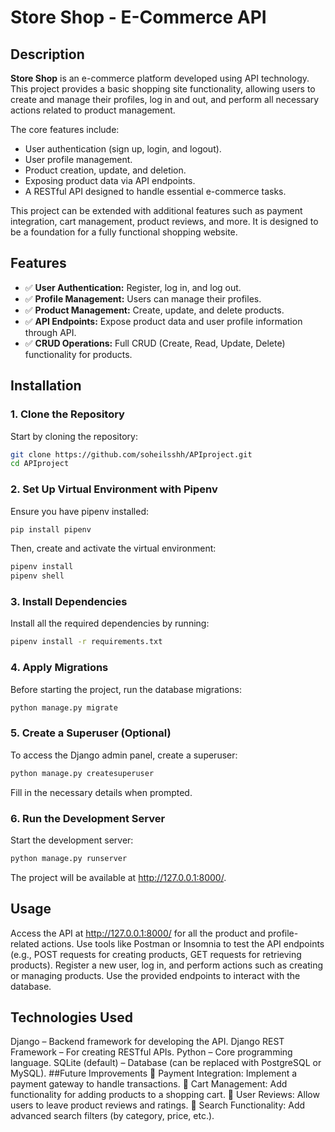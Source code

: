 # Store Shop - E-Commerce API

## Description  

**Store Shop** is an e-commerce platform developed using API technology. This project provides a basic shopping site functionality, allowing users to create and manage their profiles, log in and out, and perform all necessary actions related to product management.  

The core features include:  
- User authentication (sign up, login, and logout).  
- User profile management.  
- Product creation, update, and deletion.  
- Exposing product data via API endpoints.  
- A RESTful API designed to handle essential e-commerce tasks.  

This project can be extended with additional features such as payment integration, cart management, product reviews, and more. It is designed to be a foundation for a fully functional shopping website.

## Features  

- ✅ **User Authentication:** Register, log in, and log out.  
- ✅ **Profile Management:** Users can manage their profiles.  
- ✅ **Product Management:** Create, update, and delete products.  
- ✅ **API Endpoints:** Expose product data and user profile information through API.  
- ✅ **CRUD Operations:** Full CRUD (Create, Read, Update, Delete) functionality for products.  

## Installation  

### 1. Clone the Repository  
Start by cloning the repository:  
```bash
git clone https://github.com/soheilsshh/APIproject.git
cd APIproject
```
### 2. Set Up Virtual Environment with Pipenv
Ensure you have pipenv installed:

```bash
pip install pipenv
```
Then, create and activate the virtual environment:

```bash
pipenv install
pipenv shell
```
### 3. Install Dependencies
Install all the required dependencies by running:

```bash
pipenv install -r requirements.txt
```
### 4. Apply Migrations
Before starting the project, run the database migrations:

```bash
python manage.py migrate
```
### 5. Create a Superuser (Optional)
To access the Django admin panel, create a superuser:

```bash
python manage.py createsuperuser
```
Fill in the necessary details when prompted.

### 6. Run the Development Server
Start the development server:

```bash
python manage.py runserver
```
The project will be available at http://127.0.0.1:8000/.

## Usage
Access the API at http://127.0.0.1:8000/ for all the product and profile-related actions.
Use tools like Postman or Insomnia to test the API endpoints (e.g., POST requests for creating products, GET requests for retrieving products).
Register a new user, log in, and perform actions such as creating or managing products.
Use the provided endpoints to interact with the database.
## Technologies Used
Django – Backend framework for developing the API.
Django REST Framework – For creating RESTful APIs.
Python – Core programming language.
SQLite (default) – Database (can be replaced with PostgreSQL or MySQL).
##Future Improvements
🔹 Payment Integration: Implement a payment gateway to handle transactions.
🔹 Cart Management: Add functionality for adding products to a shopping cart.
🔹 User Reviews: Allow users to leave product reviews and ratings.
🔹 Search Functionality: Add advanced search filters (by category, price, etc.).
